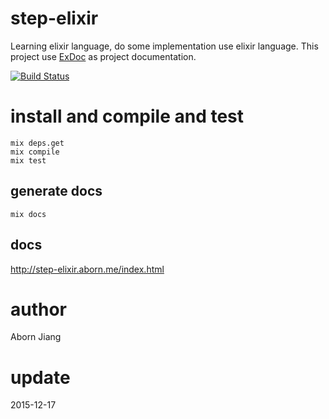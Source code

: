 # step-elixir
Learning elixir language, do some implementation use elixir language. This project use [ExDoc](https://github.com/elixir-lang/ex_doc) as project documentation.

[![Build Status](https://travis-ci.org/aborn/step-elixir.svg?branch=master)](https://travis-ci.org/aborn/step-elixir)

# install and compile and test
```shell
mix deps.get
mix compile
mix test
```

## generate docs
```shell
mix docs
```

## docs
http://step-elixir.aborn.me/index.html

# author
Aborn Jiang

# update
2015-12-17


